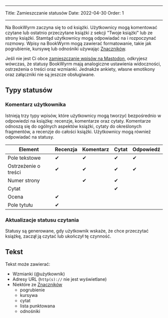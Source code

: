 - - -
Title: Zamieszczanie statusów Date: 2022-04-30 Order: 1
- - -

Na BookWyrm zaczyna się to od książki. Użytkownicy mogą komentować czytane lub ostatnio przeczytane książki z sekcji "Twoje książki" lub ze strony książki. Stamtąd użytkownicy mogą odpowiadać na i rozpoczynać rozmowy. Wpisy na BookWyrm mogą zawierać formatowanie, takie jak pogrubienie, kursywę lub odnośniki używając [Znaczników](https://www.markdownguide.org/cheat-sheet/).

Jeśli nie jest Ci obce [zamieszczanie wpisów na Mastodon](https://docs.joinmastodon.org/user/posting/), odkryjesz wówczas, że statusy BookWyrm mają analogiczne ustawienia widoczności, ostrzeżenia o treści oraz wzmianki. Jednakże ankiety, własne emotikony oraz załączniki nie są jeszcze obsługiwane.

## Typy statusów

### Komentarz użytkownika

Istnieją trzy typy wpisów, które użytkownicy mogą tworzyć bezpośrednio w odpowiedzi na książkę: recenzje, komentarze oraz cytaty. Komentarze odnoszą się do ogólnych aspektów książki, cytaty do określonych fragmentów, a recenzje do całości książki. Użytkownicy mogą również odpowiadać na statusy.

| Element              | Recenzja | Komentarz | Cytat | Odpowiedź |
| -------------------- | -------- | --------- | ----- | --------- |
| Pole tekstowe        | ✔        | ✔         | ✔     | ✔         |
| Ostrzeżenie o treści | ✔        | ✔         | ✔     | ✔         |
| Numer strony         |          | ✔         | ✔     |           |
| Cytat                |          |           | ✔     |           |
| Ocena                | ✔        |           |       |           |
| Pole tytułu          | ✔        |           |       |           |


### Aktualizacje statusu czytania

Statusy są generowane, gdy użytkownik wskaże, że chce przeczytać książkę, zaczął ją czytać lub ukończył tę czynność.

## Tekst
Tekst może zawierać:

- Wzmianki (@użytkownik)
- Adresy URL (`http(s)://` nie jest wyświetlane)
- Niektóre ze [Znaczników](https://www.markdownguide.org/cheat-sheet/)
  - pogrubienie
  - kursywa
  - cytat
  - lista punktowana
  - odnośniki

